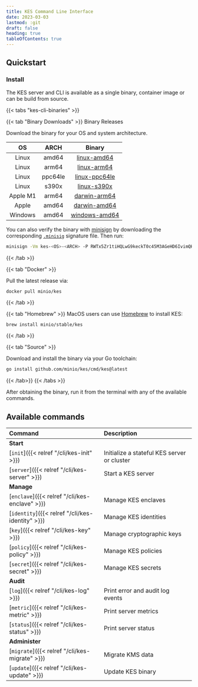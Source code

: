 ```yaml
---
title: KES Command Line Interface
date: 2023-03-03
lastmod: :git
draft: false
heading: true
tableOfContents: true
---
```


## Quickstart

### Install

The KES server and CLI is available as a single binary, container image or can be build from source.

{{< tabs "kes-cli-binaries" >}}

{{< tab "Binary Downloads" >}}
Binary Releases

Download the binary for your OS and system architecture.

| OS       | ARCH    | Binary                                                                                       |
|:--------:|:-------:|:--------------------------------------------------------------------------------------------:|
| Linux    | amd64   | [linux-amd64](https://github.com/minio/kes/releases/latest/download/kes-linux-amd64)         |
| Linux    | arm64   | [linux-arm64](https://github.com/minio/kes/releases/latest/download/kes-linux-arm64)         |
| Linux    | ppc64le | [linux-ppc64le](https://github.com/minio/kes/releases/latest/download/kes-linux-ppc64le)     |
| Linux    | s390x   | [linux-s390x](https://github.com/minio/kes/releases/latest/download/kes-linux-s390x)         |
| Apple M1 | arm64   | [darwin-arm64](https://github.com/minio/kes/releases/latest/download/kes-darwin-arm64)       |
| Apple    | amd64   | [darwin-amd64](https://github.com/minio/kes/releases/latest/download/kes-darwin-amd64)       |
| Windows  | amd64   | [windows-amd64](https://github.com/minio/kes/releases/latest/download/kes-windows-amd64.exe) |

You can also verify the binary with [minisign](https://jedisct1.github.io/minisign/) by downloading the corresponding [`.minisig`](https://github.com/minio/kes/releases/latest) signature file. Then run:

```sh
minisign -Vm kes-<OS>-<ARCH> -P RWTx5Zr1tiHQLwG9keckT0c45M3AGeHD6IvimQHpyRywVWGbP1aVSGav
```

{{< /tab >}}

{{< tab "Docker" >}}   

Pull the latest release via:
```
docker pull minio/kes
```
{{< /tab >}}

{{< tab "Homebrew" >}}
MacOS users can use [Homebrew](https://brew.sh/) to install KES:

```sh
brew install minio/stable/kes
```
{{< /tab >}}
   
{{< tab "Source" >}}

Download and install the binary via your Go toolchain:

```sh
go install github.com/minio/kes/cmd/kes@latest
```

{{< /tab>}}
{{< /tabs >}}

After obtaining the binary, run it from the terminal with any of the available commands.

## Available commands

|Command                                       |Description                                |
|:---------------------------------------------|:------------------------------------------|
|**Start**                                     |                                           |
|[`init`]({{< relref "/cli/kes-init" >}})          |Initialize a stateful KES server or cluster|
|[`server`]({{< relref "/cli/kes-server" >}})      |Start a KES server                         |
|**Manage**                                    |                                           |
|[`enclave`]({{< relref "/cli/kes-enclave" >}})    |Manage KES enclaves                        |
|[`identity`]({{< relref "/cli/kes-identity" >}})  |Manage KES identities                      |
|[`key`]({{< relref "/cli/kes-key" >}})            |Manage cryptographic keys                  |
|[`policy`]({{< relref "/cli/kes-policy" >}})      |Manage KES policies                        |
|[`secret`]({{< relref "/cli/kes-secret" >}})      |Manage KES secrets                         |
|**Audit**                                     |                                           |
|[`log`]({{< relref "/cli/kes-log" >}})            |Print error and audit log events           |
|[`metric`]({{< relref "/cli/kes-metric" >}})      |Print server metrics                       |
|[`status`]({{< relref "/cli/kes-status" >}})      |Print server status                        |
|**Administer**                                |                                           |
|[`migrate`]({{< relref "/cli/kes-migrate" >}})    |Migrate KMS data                           |
|[`update`]({{< relref "/cli/kes-update" >}})      |Update KES binary                          |